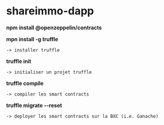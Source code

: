 # shareimmo-dapp

**npm install @openzeppelin/contracts**

**mpn install -g truffle**

    -> installer truffle

**truffle init**

    -> initialiser un projet truffle

**truffle compile**

    -> compiler les smart contracts

**truffle migrate --reset**

    -> deployer les smart contracts sur la BXC (i.e. Ganache)
